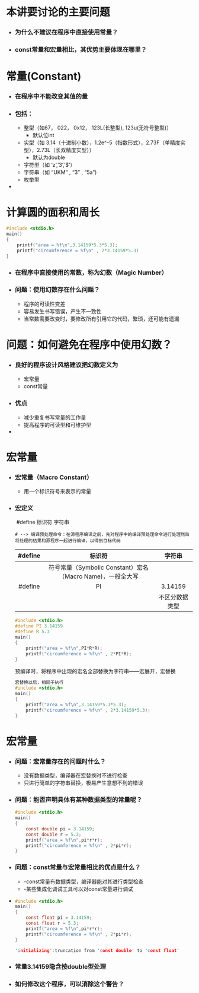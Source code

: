 # 本讲要讨论的主要问题

+ ### 为什么不建议在程序中直接使用常量？

+ ### const常量和宏量相比，其优势主要体现在哪里？

# 常量(Constant)

+ ### 在程序中不能改变其值的量

+ ### 包括：

  + 整型（如67， 022， 0x12， 123L(长整型), 123u(无符号整型)）
    + 默认位int
  + 实型（如 3.14（十进制小数），1.2e^-5（指数形式），2.73F（单精度实型），2.73L（长双精度实型））
    + 默认为double
  + 字符型（如 ‘z’,’3’,’$‘）
  + 字符串（如 “UKM” , “3” , “5a”)
  + 枚举型

+ 

# 计算圆的面积和周长

~~~c
#include <stdio.h>
main()
{
    printf("area = %f\n",3.14159*5.3*5.3);
    printf("circumference = %f\n" , 2*3.14159*5.3)
}
~~~

+ ### 在程序中直接使用的常数，称为幻数（Magic Number）

+ ### 问题：使用幻数存在什么问题？

  + 程序的可读性变差
  + 容易发生书写错误，产生不一致性
  + 当常数需要改变时，要修改所有引用它的代码，繁琐，还可能有遗漏

  

# 问题：如何避免在程序中使用幻数？

+ ### 良好的程序设计风格建议把幻数定义为

  + 宏常量
  + const常量

+ ### 优点

  + 减少重复书写常量的工作量
  + 提高程序的可读型和可维护型

+ 

# 宏常量

+ ### 宏常量（Macro Constant）

  + 用一个标识符号来表示的常量

+ ### 宏定义

  ​	#define	标识符  字符串

  ~~~test
  # --> 编译预处理命令：在源程序编译之前，先对程序中的编译预处理命令进行处理然后将处理的结果和源程序一起进行编译，以得到目标代码
  ~~~

  | #define |                           标识符                           |     字符串     |
  | :-----: | :--------------------------------------------------------: | :------------: |
  |         | 符号常量（Symbolic Constant）宏名（Macro Name)，一般全大写 |                |
  | #define |                             PI                             |    3.14159     |
  |         |                                                            | 不区分数据类型 |

  ~~~ c
  #include <stdio.h>
  #define PI 3.14159
  #define R 5.3
  main()
  {
      printf("area = %f\n",PI*R*R);
      printf("circumference = %f\n" , 2*PI*R);
  }
  
  ~~~

  预编译时，将程序中出现的宏名全部替换为字符串——宏展开，宏替换

  ~~~c
  宏替换以后，相同于执行
  #include <stdio.h>
  main()
  {
      printf("area = %f\n",3.14159*5.3*5.3);
      printf("circumference = %f\n" , 2*3.14159*5.3);
  }
  ~~~

# 宏常量

+ ### 问题：宏常量存在的问题时什么？

  + 没有数据类型，编译器在宏替换时不进行检查
  + 只进行简单的字符串替换，极易产生意想不到的错误 

+ ### 问题：能否声明具体有某种数据类型的常量呢？

  ~~~ c
  #include <stdio.h>
  main()
  {
      const double pi = 3.14159;
      const double r = 5.3;
      printf("area = %f\n",pi*r*r);
      printf("circumference = %f\n" , 2*pi*r);
  }
  ~~~

+ ### 问题：const常量与宏常量相比的优点是什么？

  + -const常量有数据类型，编译器能对其进行类型检查
  + -某些集成化调试工具可以对const常量进行调试

+ ~~~ c
  #include <stdio.h>
  main()
  {
      const float pi = 3.14159;
      const float r = 5.3;
      printf("area = %f\n",pi*r*r);
      printf("circumference = %f\n" , 2*pi*r);
  }
  
  'initializing':truncation from 'const double' to 'const float'
  ~~~

+ ### 常量3.14159隐含按double型处理

+ ### 如何修改这个程序，可以消除这个警告？

